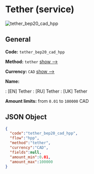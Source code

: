 
# Tether (service) 
![tether_bep20_cad_hpp](https://static.openfintech.io/payment_methods/tether_bep20_cad_hpp/logo.svg?w=400&c=v0.59.26#w200)  

## General 
 
**Code:** `tether_bep20_cad_hpp` 
 
**Method:** `tether` 
 [show -->](/payment-methods/tether/) 
 
**Currency:** `CAD` [show -->](/currencies/CAD/) 
 
**Name:** 
 
:	[EN] Tether 
:	[RU] Tether 
:	[UK] Tether 
 
**Amount limits:** from `0.01` to `100000` CAD 

## JSON Object 

```json
{
  "code":"tether_bep20_cad_hpp",
  "flow":"hpp",
  "method":"tether",
  "currency":"CAD",
  "fields":null,
  "amount_min":0.01,
  "amount_max":100000
}
```  
